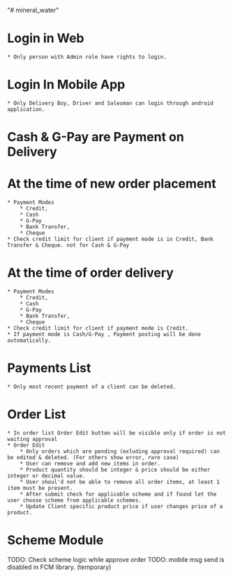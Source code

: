 "# mineral_water" 
# Login in Web
    * Only person with Admin role have rights to login.
# Login In Mobile App
    * Only Delivery Boy, Driver and Salesman can login through android application.

# Cash & G-Pay are Payment on Delivery
# At the time of new order placement 
    * Payment Modes
        * Credit,
        * Cash
        * G-Pay
        * Bank Transfer,
        * Cheque        
    * Check credit limit for client if payment mode is in Credit, Bank Transfer & Cheque. not for Cash & G-Pay

# At the time of order delivery
    * Payment Modes
        * Credit,
        * Cash
        * G-Pay
        * Bank Transfer,
        * Cheque        
    * Check credit limit for client if payment mode is Credit.
    * If payment mode is Cash/G-Pay , Payment posting will be done automatically.

# Payments List
    * Only most recent payment of a client can be deleted.

# Order List
    * In order list Order Edit button will be visible only if order is not waiting approval
    * Order Edit
        * Only orders which are pending (exluding approval required) can be edited & deleted. (For others show error, rare case)
        * User can remove and add new items in order.
        * Product quantity should be integer & price should be either integer or decimal value.
        * User shoul'd not be able to remove all order items, at least 1 item must be present.
        * After submit check for applicable scheme and if found let the user choose scheme from applicable schemes.
        * Update Client specific product price if user changes price of a product.

# Scheme Module
    


TODO: Check scheme logic while approve order
TODO: mobile msg send is disabled in FCM library. (temporary)